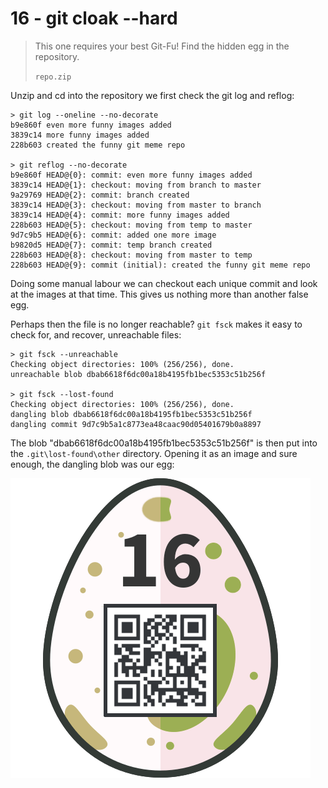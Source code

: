 # 16 - git cloak --hard

> This one requires your best Git-Fu! Find the hidden egg in the repository.
> 
> `repo.zip`

Unzip and cd into the repository we first check the git log and reflog:

```
> git log --oneline --no-decorate
b9e860f even more funny images added
3839c14 more funny images added
228b603 created the funny git meme repo

> git reflog --no-decorate
b9e860f HEAD@{0}: commit: even more funny images added
3839c14 HEAD@{1}: checkout: moving from branch to master
9a29769 HEAD@{2}: commit: branch created
3839c14 HEAD@{3}: checkout: moving from master to branch
3839c14 HEAD@{4}: commit: more funny images added
228b603 HEAD@{5}: checkout: moving from temp to master
9d7c9b5 HEAD@{6}: commit: added one more image
b9820d5 HEAD@{7}: commit: temp branch created
228b603 HEAD@{8}: checkout: moving from master to temp
228b603 HEAD@{9}: commit (initial): created the funny git meme repo
```

Doing some manual labour we can checkout each unique commit and look at the
images at that time. This gives us nothing more than another false egg.


Perhaps then the file is no longer reachable? `git fsck` makes it
easy to check for, and recover, unreachable files:

```
> git fsck --unreachable
Checking object directories: 100% (256/256), done.
unreachable blob dbab6618f6dc00a18b4195fb1bec5353c51b256f

> git fsck --lost-found
Checking object directories: 100% (256/256), done.
dangling blob dbab6618f6dc00a18b4195fb1bec5353c51b256f
dangling commit 9d7c9b5a1c8773ea48caac90d05401679b0a8897 
```

The blob "dbab6618f6dc00a18b4195fb1bec5353c51b256f" is then put into the
`.git\lost-found\other` directory. Opening it as an image and sure enough,
the dangling blob was our egg:

![egg16](dbab6618f6dc00a18b4195fb1bec5353c51b256f.png)
